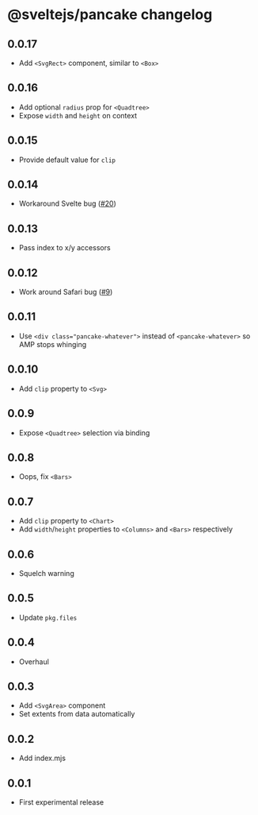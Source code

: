 # @sveltejs/pancake changelog

## 0.0.17

* Add `<SvgRect>` component, similar to `<Box>`

## 0.0.16

* Add optional `radius` prop for `<Quadtree>`
* Expose `width` and `height` on context

## 0.0.15

* Provide default value for `clip`

## 0.0.14

* Workaround Svelte bug ([#20](https://github.com/Rich-Harris/pancake/pull/20))

## 0.0.13

* Pass index to x/y accessors

## 0.0.12

* Work around Safari bug ([#9](https://github.com/Rich-Harris/pancake/issues/9))

## 0.0.11

* Use `<div class="pancake-whatever">` instead of `<pancake-whatever>` so AMP stops whinging

## 0.0.10

* Add `clip` property to `<Svg>`

## 0.0.9

* Expose `<Quadtree>` selection via binding

## 0.0.8

* Oops, fix `<Bars>`

## 0.0.7

* Add `clip` property to `<Chart>`
* Add `width`/`height` properties to `<Columns>` and `<Bars>` respectively

## 0.0.6

* Squelch warning

## 0.0.5

* Update `pkg.files`

## 0.0.4

* Overhaul

## 0.0.3

* Add `<SvgArea>` component
* Set extents from data automatically

## 0.0.2

* Add index.mjs

## 0.0.1

* First experimental release